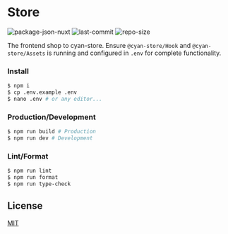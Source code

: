 # Store

![package-json-nuxt](https://img.shields.io/github/package-json/dependency-version/cyan-store/Shop/dev/nuxt) ![last-commit](https://img.shields.io/github/last-commit/cyan-store/Shop) ![repo-size](https://img.shields.io/github/repo-size/cyan-store/Shop)

The frontend shop to cyan-store. Ensure `@cyan-store/Hook` and `@cyan-store/Assets` is running and configured in `.env` for complete functionality.

### Install

```sh
$ npm i
$ cp .env.example .env
$ nano .env # or any editor...
```

### Production/Development

```sh
$ npm run build # Production
$ npm run dev # Development
```

### Lint/Format

```sh
$ npm run lint
$ npm run format
$ npm run type-check
```

## License

[MIT](LICENSE)
